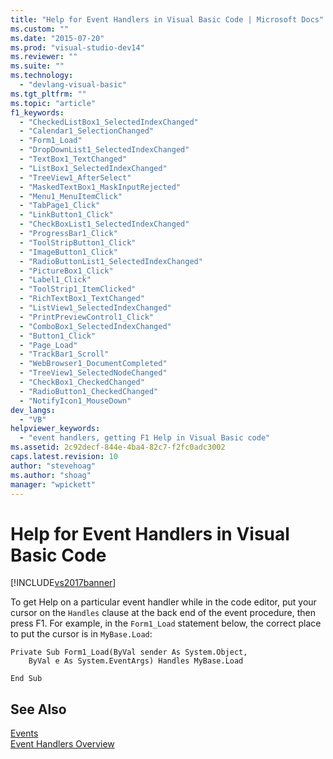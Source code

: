 ```yaml
---
title: "Help for Event Handlers in Visual Basic Code | Microsoft Docs"
ms.custom: ""
ms.date: "2015-07-20"
ms.prod: "visual-studio-dev14"
ms.reviewer: ""
ms.suite: ""
ms.technology: 
  - "devlang-visual-basic"
ms.tgt_pltfrm: ""
ms.topic: "article"
f1_keywords: 
  - "CheckedListBox1_SelectedIndexChanged"
  - "Calendar1_SelectionChanged"
  - "Form1_Load"
  - "DropDownList1_SelectedIndexChanged"
  - "TextBox1_TextChanged"
  - "ListBox1_SelectedIndexChanged"
  - "TreeView1_AfterSelect"
  - "MaskedTextBox1_MaskInputRejected"
  - "Menu1_MenuItemClick"
  - "TabPage1_Click"
  - "LinkButton1_Click"
  - "CheckBoxList1_SelectedIndexChanged"
  - "ProgressBar1_Click"
  - "ToolStripButton1_Click"
  - "ImageButton1_Click"
  - "RadioButtonList1_SelectedIndexChanged"
  - "PictureBox1_Click"
  - "Label1_Click"
  - "ToolStrip1_ItemClicked"
  - "RichTextBox1_TextChanged"
  - "ListView1_SelectedIndexChanged"
  - "PrintPreviewControl1_Click"
  - "ComboBox1_SelectedIndexChanged"
  - "Button1_Click"
  - "Page_Load"
  - "TrackBar1_Scroll"
  - "WebBrowser1_DocumentCompleted"
  - "TreeView1_SelectedNodeChanged"
  - "CheckBox1_CheckedChanged"
  - "RadioButton1_CheckedChanged"
  - "NotifyIcon1_MouseDown"
dev_langs: 
  - "VB"
helpviewer_keywords: 
  - "event handlers, getting F1 Help in Visual Basic code"
ms.assetid: 2c92decf-844e-4ba4-82c7-f2fc0adc3002
caps.latest.revision: 10
author: "stevehoag"
ms.author: "shoag"
manager: "wpickett"
---
```

# Help for Event Handlers in Visual Basic Code
[!INCLUDE[vs2017banner](../../../includes/vs2017banner.md)]

To get Help on a particular event handler while in the code editor, put your cursor on the `Handles` clause at the back end of the event procedure, then press F1. For example, in the `Form1_Load` statement below, the correct place to put the cursor is in `MyBase.Load`:  
  
```  
Private Sub Form1_Load(ByVal sender As System.Object,   
    ByVal e As System.EventArgs) Handles MyBase.Load  
  
End Sub  
```  
  
## See Also  
 [Events](../Topic/Handling%20and%20Raising%20Events.md)   
 [Event Handlers Overview](../Topic/Event%20Handlers%20Overview%20\(Windows%20Forms\).md)